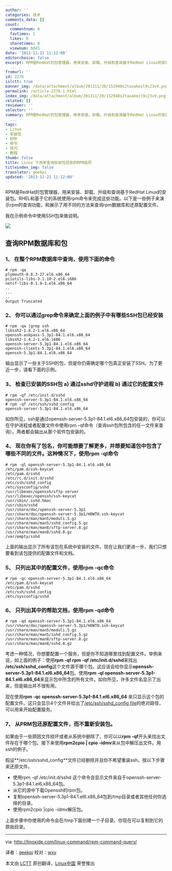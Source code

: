 ```yaml
---
author: ''
categories: 技术
comments_data: []
count:
  commentnum: 0
  favtimes: 1
  likes: 0
  sharetimes: 0
  viewnum: 6045
date: '2013-11-21 11:12:00'
editorchoice: false
excerpt: RPM是RedHat的包管理器，用来安装、卸载、升级和查询基于RedHat Linux的安装包。RHEL和基于它的系统使用rpm命令来完成这些功能。以下是一些例子来演示rpm的查询功能，和展示了用不同的方法来查询rpm数据库和还原配置
  ...
fromurl: ''
id: 2276
islctt: true
banner_img: /data/attachment/album/201311/20/152948s2tauakezl9c23v9.png
permalink: /article-2276-1.html
index_img: /data/attachment/album/201311/20/152948s2tauakezl9c23v9.png.thumb.jpg
related: []
reviewer: ''
selector: ''
summary: RPM是RedHat的包管理器，用来安装、卸载、升级和查询基于RedHat Linux的安装包。RHEL和基于它的系统使用rpm命令来完成这些功能。以下是一些例子来演示rpm的查询功能，和展示了用不同的方法来查询rpm数据库和还原配置
  ...
tags:
- Linux
- 安装包
- RPM
- 命令
- 技巧
- 教程
thumb: false
title: Linux 下用来查询安装包信息的RPM选项
titleindex_img: false
translator: geekpi
updated: '2013-11-21 11:12:00'
---
```


RPM是RedHat的包管理器，用来安装、卸载、升级和查询基于RedHat Linux的安装包。RHEL和基于它的系统使用rpm命令来完成这些功能。以下是一些例子来演示rpm的查询功能，和展示了用不同的方法来查询rpm数据库和还原配置文件。


我在示例命令中使用SSH包来做说明。


![](/data/attachment/album/201311/20/152948s2tauakezl9c23v9.png)


查询RPM数据库和包
----------


### 1、 在整个RPM数据库中查询，使用下面的命令



```
# rpm -qa
plymouth-0.8.3-27.el6.x86_64
pciutils-libs-3.1.10-2.el6.i686 
netcf-libs-0.1.9-3.el6.x86_64
..
...
..
Output Truncated
```

### 2、 你可以通过grep命令来确定上面的例子中有哪些SSH包已经安装



```
# rpm -qa |grep ssh
libssh2-1.4.2-1.el6.x86_64
openssh-askpass-5.3p1-84.1.el6.x86_64
libssh2-1.4.2-1.el6.i686
openssh-server-5.3p1-84.1.el6.x86_64
openssh-clients-5.3p1-84.1.el6.x86_64
openssh-5.3p1-84.1.el6.x86_64

```

输出显示了一些关于SSH的包，但是你仍需确定哪个包真正安装了SSH。为了更近一步，请看下面的示例。


### 3、 检查已安装的SSH包 a) 通过sshd守护进程 b) 通过它的配置文件



```
# rpm -qf /etc/init.d/sshd
openssh-server-5.3p1-84.1.el6.x86_64
# rpm -qf /etc/ssh/sshd_config
openssh-server-5.3p1-84.1.el6.x86_64

```

如你所见，ssh是通过openssh-server-5.3p1-84.1.el6.x86\_64包安装的，你可以在守护进程或者配置文件中使用rpm -qf命令（查询ssh包所包含的任一文件来查询）。两者都会输出从那个软件包安装的。


### 4、 现在你有了包名，你可能想要了解更多，并想要知道包中包含了哪些不同的文件。这种情况下，使用rpm -ql命令



```
# rpm -ql openssh-server-5.3p1-84.1.el6.x86_64
/etc/pam.d/ssh-keycat
/etc/pam.d/sshd
/etc/rc.d/init.d/sshd
/etc/ssh/sshd_config
/etc/sysconfig/sshd
/usr/libexec/openssh/sftp-server
/usr/libexec/openssh/ssh-keycat
/usr/sbin/.sshd.hmac
/usr/sbin/sshd
/usr/share/doc/openssh-server-5.3p1
/usr/share/doc/openssh-server-5.3p1/HOWTO.ssh-keycat
/usr/share/man/man5/moduli.5.gz
/usr/share/man/man5/sshd_config.5.gz
/usr/share/man/man8/sftp-server.8.gz
/usr/share/man/man8/sshd.8.gz
/var/empty/sshd

```

上面的输出显示了所有该包在系统中安装的文件。现在让我们更进一步，我们只想要看到该包提供的配置文件和文档。


### 5、 只列出其中的配置文件，使用rpm -qc命令



```
# rpm -qc openssh-server-5.3p1-84.1.el6.x86_64
/etc/pam.d/ssh-keycat
/etc/pam.d/sshd
/etc/ssh/sshd_config
/etc/sysconfig/sshd

```

### 6、 只列出其中的帮助文档，使用rpm -qd命令



```
# rpm -qd openssh-server-5.3p1-84.1.el6.x86_64
/usr/share/doc/openssh-server-5.3p1/HOWTO.ssh-keycat
/usr/share/man/man5/moduli.5.gz
/usr/share/man/man5/sshd_config.5.gz
/usr/share/man/man8/sftp-server.8.gz
/usr/share/man/man8/sshd.8.gz

```

考虑一种情况，你想要配置一个服务，但是你不知道哪里找到配置文件。举例来说，如上面的例子：使用**rpm -qf rpm -qf /etc/init.d/sshd**来找出 **/etc/ssh/sshd\_config**这个文件源于哪个包。这应该会给你显示**openssh-server-5.3p1-84.1.el6.x86\_64**包。使用**rpm -ql openssh-server-5.3p1-84.1.el6.x86\_64**来显示包中所含的所有文件。如你所见，许多文件名显示了出来，但是输出并不很有用。


现在使用**rpm -qc openssh-server-5.3p1-84.1.el6.x86\_64** 来只显示这个包的配置文件。这只会显示4个文件并给出了[/etc/ssh/sshd\_config file](http://www.linoxide.com/how-tos/disable-ssh-direct-login/)的绝对路径，可以用来开始配置服务。


### 7、 从PRM包还原配置文件，而不重新安装包。


如果由于一些原因文件损坏或者从系统中删除了，你可以以**rpm -qf**开头来找出文件存在于哪个包。接下来使用**rpm2cpio | cpio -idmv**来从包中解压出文件。用ssh的例子。


假设**/etc/ssh/sshd\_config**文件已经删除并且你不希望重装ssh，按以下步骤来还原文件。


* 使用rpm -qf /etc/init.d/sshd 这个命令会显示文件来自于openssh-server-5.3p1-84.1.el6.x86\_64包。
* 从它的源中下载Openssh的rpm包。
* 复制openssh-server-5.3p1-84.1.el6.x86\_64包到/tmp目录或者其他任何你选择的目录。
* 使用rpm2cpio |cpio -idmv解压包。


上面步骤中你使用的命令会在/tmp下面创建一个子目录。你现在可以复制到它的原始目录。




---


via: <http://linoxide.com/linux-command/rpm-command-query/>


译者：[geekpi](https://github.com/geekpi) 校对：[wxy](https://github.com/wxy)


本文由 [LCTT](https://github.com/LCTT/TranslateProject) 原创翻译，[Linux中国](http://linux.cn/) 荣誉推出